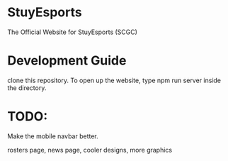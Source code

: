 # StuyEsports
The Official Website for StuyEsports (SCGC)

# Development Guide

clone this repository. To open up the website, type npm run server inside the directory.

# TODO:

Make the mobile navbar better.

rosters page, news page, cooler designs, more graphics